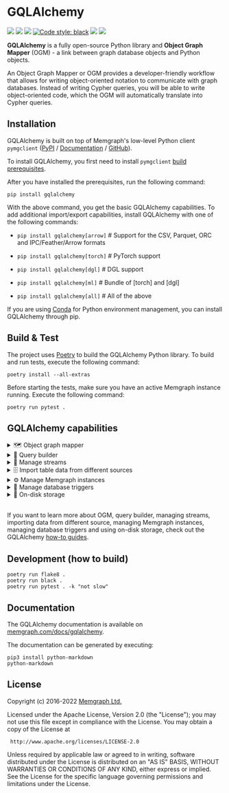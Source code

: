 # GQLAlchemy


<p>
    <a href="https://github.com/memgraph/gqlalchemy/actions"><img src="https://github.com/memgraph/gqlalchemy/workflows/Build%20and%20Test/badge.svg" /></a>
    <a href="https://github.com/memgraph/gqlalchemy/blob/main/LICENSE"><img src="https://img.shields.io/github/license/memgraph/gqlalchemy" /></a>
    <a href="https://pypi.org/project/gqlalchemy"><img src="https://img.shields.io/pypi/v/gqlalchemy" /></a>
    <a href="https://github.com/psf/black"><img alt="Code style: black" src="https://img.shields.io/badge/code%20style-black-000000.svg"></a>
    <a href="https://memgraph.com/docs/gqlalchemy" alt="Documentation"><img src="https://img.shields.io/badge/documentation-GQLAlchemy-orange" /></a>
    <a href="https://github.com/memgraph/gqlalchemy/stargazers" alt="Stargazers"><img src="https://img.shields.io/github/stars/memgraph/gqlalchemy?style=social" /></a>
</p>

**GQLAlchemy** is a fully open-source Python library and **Object Graph Mapper** (OGM) - a link between graph database objects and Python objects.

An Object Graph Mapper or OGM provides a developer-friendly workflow that allows for writing object-oriented notation to communicate with graph databases. Instead of writing Cypher queries, you will be able to write object-oriented code, which the OGM will automatically translate into Cypher queries.



## Installation

GQLAlchemy is built on top of Memgraph's low-level Python client `pymgclient`
([PyPI](https://pypi.org/project/pymgclient/) /
[Documentation](https://memgraph.github.io/pymgclient/) /
[GitHub](https://github.com/memgraph/pymgclient)). 

To install GQLAlchemy, you first need to install `pymgclient` [build prerequisites](https://memgraph.github.io/pymgclient/introduction.html#build-prerequisites).

After you have installed the prerequisites, run the following command:

`pip install gqlalchemy`

With the above command, you get the basic GQLAlchemy capabilities. To add additional import/export capabilities, install GQLAlchemy with one of the following commands:

- `pip install gqlalchemy[arrow]` # Support for the CSV, Parquet, ORC and IPC/Feather/Arrow formats
- `pip install gqlalchemy[torch]` # PyTorch support
- `pip install gqlalchemy[dgl]` # DGL support

- `pip install gqlalchemy[ml]` # Bundle of [torch] and [dgl]

- `pip install gqlalchemy[all]` # All of the above


If you are using [Conda](https://docs.conda.io/en/latest/) for Python environment management, you can install GQLAlchemy through pip.

## Build & Test

The project uses [Poetry](https://python-poetry.org/) to build the GQLAlchemy Python library. To build and run tests, execute the following command:

`poetry install --all-extras`

Before starting the tests, make sure you have an active Memgraph instance running. Execute the following command:

`poetry run pytest .`

## GQLAlchemy capabilities

<details>
<summary>🗺️ Object graph mapper</summary>
<br>

Below you can see an example of how to create `User` and `Language` node classes, and a relationship class of type `SPEAKS`. Along with that, you can see how to create a new node and relationship and how to save them in the database. After that, you can load those nodes and relationship from the database.
<br>
<br>

```python
from gqlalchemy import Memgraph, Node, Relationship, Field
from typing import Optional

db = Memgraph()

class User(Node, index=True, db=db):
    id: str = Field(index=True, exist=True, unique=True, db=db)

class Language(Node):
    name: str = Field(unique=True, db=db)

class Speaks(Relationship, type="SPEAKS"):
    pass

user = User(id="3", username="John").save(db)
language = Language(name="en").save(db)
speaks_rel = Speaks(
    _start_node_id = user._id,
    _end_node_id = language._id
).save(db)

loaded_user = User(id="3").load(db=db)
print(loaded_user)
loaded_speaks = Speaks(
        _start_node_id=user._id,
        _end_node_id=language._id
    ).load(db)
print(loaded_speaks)
```
</details>

<details>
<summary>🔨 Query builder</summary>
<br>
When building a Cypher query, you can use a set of methods that are wrappers around Cypher clauses. 
<br>
<br>

```python
from gqlalchemy import create, match
from gqlalchemy.query_builder import Operator

query_create = create()
        .node(labels="Person", name="Leslie")
        .to(relationship_type="FRIENDS_WITH")
        .node(labels="Person", name="Ron")
        .execute()

query_match = match()
        .node(labels="Person", variable="p1")
        .to()
        .node(labels="Person", variable="p2")
        .where(item="p1.name", operator=Operator.EQUAL, literal="Leslie")
        .return_(results=["p1", ("p2", "second")])
        .execute()
```
</details>

<details>
<summary>🚰 Manage streams</summary>
<br>

You can create and start Kafka or Pulsar stream using GQLAlchemy. 
<br>

**Kafka stream** 
```python
from gqlalchemy import MemgraphKafkaStream

stream = MemgraphKafkaStream(name="ratings_stream", topics=["ratings"], transform="movielens.rating", bootstrap_servers="localhost:9093")
db.create_stream(stream)
db.start_stream(stream)
```


**Pulsar stream**
```python
from gqlalchemy import MemgraphPulsarStream

stream = MemgraphPulsarStream(name="ratings_stream", topics=["ratings"], transform="movielens.rating", service_url="localhost:6650")
db.create_stream(stream)
db.start_stream(stream)
```

</details>

<details>
<summary>🗄️ Import table data from different sources</summary>
<br>

**Import table data to a graph database**

You can translate table data from a file to graph data and import it to Memgraph. Currently, we support reading of CSV, Parquet, ORC and IPC/Feather/Arrow file formats via the PyArrow package.

Read all about it in [table to graph importer how-to guide](https://memgraph.com/docs/gqlalchemy/how-to-guides/table-to-graph-importer).

**Make a custom file system importer**

If you want to read from a file system not currently supported by GQLAlchemy, or use a file type currently not readable, you can implement your own by extending abstract classes `FileSystemHandler` and `DataLoader`, respectively.

Read all about it in [custom file system importer how-to guide](https://memgraph.com/docs/gqlalchemy/how-to-guides/custom-file-system-importer).

</details>

<details>
<summary>⚙️ Manage Memgraph instances</summary>
<br>

You can start, stop, connect to and monitor Memgraph instances with GQLAlchemy.

**Manage Memgraph Docker instance**

```python
from gqlalchemy.instance_runner import (
    DockerImage,
    MemgraphInstanceDocker
)

memgraph_instance = MemgraphInstanceDocker(
    docker_image=DockerImage.MEMGRAPH, docker_image_tag="latest", host="0.0.0.0", port=7687
)
memgraph = memgraph_instance.start_and_connect(restart=False)

memgraph.execute_and_fetch("RETURN 'Memgraph is running' AS result"))[0]["result"]
```

**Manage Memgraph binary instance**

```python
from gqlalchemy.instance_runner import MemgraphInstanceBinary

memgraph_instance = MemgraphInstanceBinary(
    host="0.0.0.0", port=7698, binary_path="/usr/lib/memgraph/memgraph", user="memgraph"
)
memgraph = memgraph_instance.start_and_connect(restart=False)

memgraph.execute_and_fetch("RETURN 'Memgraph is running' AS result"))[0]["result"]
```
</details>

<details>
<summary>🔫 Manage database triggers</summary>
<br>

Because Memgraph supports database triggers on `CREATE`, `UPDATE` and `DELETE` operations, GQLAlchemy also implements a simple interface for maintaining these triggers.

```python
from gqlalchemy import Memgraph, MemgraphTrigger
from gqlalchemy.models import (
    TriggerEventType,
    TriggerEventObject,
    TriggerExecutionPhase,
)

db = Memgraph()

trigger = MemgraphTrigger(
    name="ratings_trigger",
    event_type=TriggerEventType.CREATE,
    event_object=TriggerEventObject.NODE,
    execution_phase=TriggerExecutionPhase.AFTER,
    statement="UNWIND createdVertices AS node SET node.created_at = LocalDateTime()",
)

db.create_trigger(trigger)
triggers = db.get_triggers()
print(triggers)
```
</details>

<details>
<summary>💽 On-disk storage</summary>
<br>

Since Memgraph is an in-memory graph database, the GQLAlchemy library provides an on-disk storage solution for large properties not used in graph algorithms. This is useful when nodes or relationships have metadata that doesn’t need to be used in any of the graph algorithms that need to be carried out in Memgraph, but can be fetched after. Learn all about it in the [on-disk storage how-to guide](https://memgraph.com/docs/gqlalchemy/how-to-guides/on-disk-storage).
</details>

<br>

If you want to learn more about OGM, query builder, managing streams, importing data from different source, managing Memgraph instances, managing database triggers and using on-disk storage, check out the GQLAlchemy [how-to guides](https://memgraph.com/docs/gqlalchemy/how-to-guides).

## Development (how to build)
```
poetry run flake8 .
poetry run black .
poetry run pytest . -k "not slow"
```

## Documentation

The GQLAlchemy documentation is available on [memgraph.com/docs/gqlalchemy](https://memgraph.com/docs/gqlalchemy/).

The documentation can be generated by executing:
```
pip3 install python-markdown
python-markdown
```

## License

Copyright (c) 2016-2022 [Memgraph Ltd.](https://memgraph.com)

Licensed under the Apache License, Version 2.0 (the "License"); you may not use
this file except in compliance with the License. You may obtain a copy of the
License at

     http://www.apache.org/licenses/LICENSE-2.0

Unless required by applicable law or agreed to in writing, software distributed
under the License is distributed on an "AS IS" BASIS, WITHOUT WARRANTIES OR
CONDITIONS OF ANY KIND, either express or implied. See the License for the
specific language governing permissions and limitations under the License.
